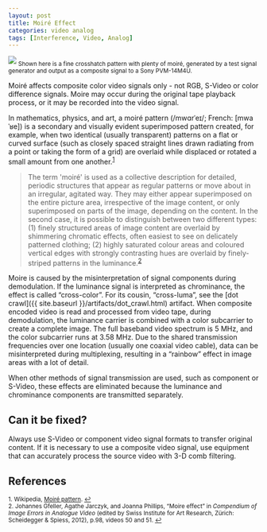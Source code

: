 ```yaml
---
layout: post
title: Moiré Effect
categories: video analog
tags: [Interference, Video, Analog]
---
```


<img src="{{ site.baseurl }}/images/Moire_640x480.jpg">
<sub>Shown here is a fine crosshatch pattern with plenty of moiré, generated by a test signal generator and output as a composite signal to a Sony PVM-14M4U.</sub>

Moiré affects composite color video signals only - not RGB, S-Video or color difference signals. Moire may occur during the original tape playback process, or it may be recorded into the video signal.

In mathematics, physics, and art, a moiré pattern (/mwɑrˈeɪ/; French: [mwaˈʁe]) is a secondary and visually evident superimposed pattern created, for example, when two identical (usually transparent) patterns on a flat or curved surface (such as closely spaced straight lines drawn radiating from a point or taking the form of a grid) are overlaid while displaced or rotated a small amount from one another.<sup><a href="#fn1" id="ref1">1</a></sup>

<blockquote>The term 'moiré' is used as a collective description for detailed, periodic structures that appear as regular patterns or move about in an irregular, agitated way. They may either appear superimposed on the entire picture area, irrespective of the image content, or only superimposed on parts of the image, depending on the content. In the second case, it is possible to distinguish between two different types: (1) finely structured areas of image content are overlaid by shimmering chromatic effects, often easiest to see on delicately patterned clothing; (2) highly saturated colour areas and coloured vertical edges with strongly contrasting hues are overlaid by finely-striped patterns in the luminance.<sup><a href="#fn2" id="ref2">2</a></sup></blockquote>  

Moire is caused by the misinterpretation of signal components during demodulation. If the luminance signal is interpreted as chrominance, the effect is called “cross-color”. For its cousin, “cross-luma”, see the [dot crawl]({{ site.baseurl }}/artifacts/dot_crawl.html) artifact. When composite encoded video is read and processed from video tape, during demodulation, the luminance carrier is combined with a color subcarrier to create a complete image. The full baseband video spectrum is 5 MHz, and the color subcarrier runs at 3.58 MHz. Due to the shared transmission frequencies over one location (usually one coaxial video cable), data can be misinterpreted during multiplexing, resulting in a “rainbow” effect in image areas with a lot of detail.

When other methods of signal transmission are used, such as component or S-Video, these effects are eliminated because the luminance and chrominance components are transmitted separately.

## Can it be fixed?

Always use S-Video or component video signal formats to transfer original content. If it is necessary to use a composite video signal, use equipment that can accurately process the source video with 3-D comb filtering.

## References

<sup id="fn1">1. Wikipedia, [Moiré pattern](http://en.wikipedia.org/wiki/Moir%C3%A9_pattern). <a href="#ref1" title="Jump back to footnote 1 in the text.">↩</a></sup>   
<sup id="fn2">2. Johannes Gfeller, Agathe Jarczyk, and Joanna Phillips, “Moire effect” in _Compendium of Image Errors in Analogue Video_ (edited by Swiss Institute for Art Research, Zürich: Scheidegger & Spiess, 2012), p.98, videos 50 and 51. <a href="#ref2" title="Jump back to footnote 2 in the text.">↩</a></sup>
